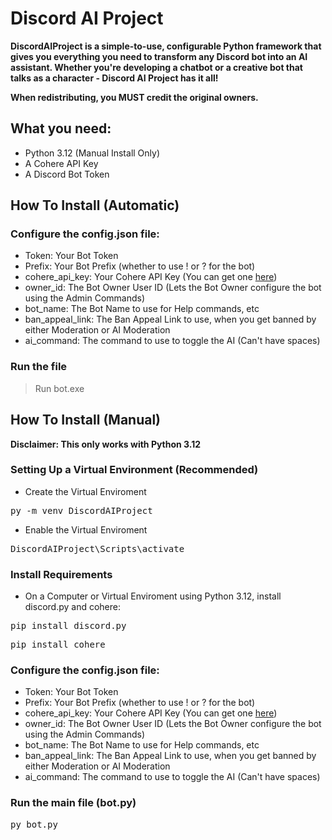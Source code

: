 # Discord AI Project
**DiscordAIProject is a simple-to-use, configurable Python framework that gives you everything you need to transform any Discord bot into an AI assistant. Whether you're developing a chatbot or a creative bot that talks as a character - Discord AI Project has it all!**

**When redistributing, you MUST credit the original owners.**

## What you need:
- Python 3.12 (Manual Install Only)
- A Cohere API Key
- A Discord Bot Token

## How To Install (Automatic)

### Configure the config.json file:
- Token: Your Bot Token
- Prefix: Your Bot Prefix (whether to use ! or ? for the bot)
- cohere_api_key: Your Cohere API Key (You can get one [here](https://dashboard.cohere.com/api-keys))
- owner_id: The Bot Owner User ID (Lets the Bot Owner configure the bot using the Admin Commands)
- bot_name: The Bot Name to use for Help commands, etc
- ban_appeal_link: The Ban Appeal Link to use, when you get banned by either Moderation or AI Moderation
- ai_command: The command to use to toggle the AI (Can't have spaces)

### Run the file
> Run bot.exe

## How To Install (Manual)
**Disclaimer: This only works with Python 3.12**
### Setting Up a Virtual Environment (Recommended)
- Create the Virtual Enviroment
<pre>py -m venv DiscordAIProject</pre>
- Enable the Virtual Enviroment
<pre>DiscordAIProject\Scripts\activate</pre>

### Install Requirements
- On a Computer or Virtual Enviroment using Python 3.12, install discord.py and cohere:
<pre>pip install discord.py</pre> 
<pre>pip install cohere</pre>
### Configure the config.json file:
- Token: Your Bot Token
- Prefix: Your Bot Prefix (whether to use ! or ? for the bot)
- cohere_api_key: Your Cohere API Key (You can get one [here](https://dashboard.cohere.com/api-keys))
- owner_id: The Bot Owner User ID (Lets the Bot Owner configure the bot using the Admin Commands)
- bot_name: The Bot Name to use for Help commands, etc
- ban_appeal_link: The Ban Appeal Link to use, when you get banned by either Moderation or AI Moderation
- ai_command: The command to use to toggle the AI (Can't have spaces)
  
### Run the main file (bot.py)
<pre>py bot.py</pre>
